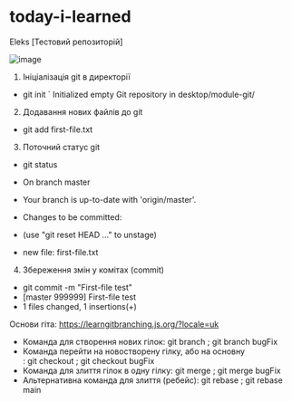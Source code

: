 # today-i-learned
Eleks [Тестовий репозиторій]

![image](https://user-images.githubusercontent.com/23397333/160283892-aef152ae-239e-419f-ab42-20ce849b9234.png)

1. Ініціалізація git в директорії
  - git init
  ` Initialized empty Git repository in desktop/module-git/ 

2. Додавання нових файлів до git
  - git add first-file.txt
  
3. Поточний статус git
  - git status
  - On branch master
  - Your branch is up-to-date with 'origin/master'.
  - Changes to be committed:
  - (use "git reset HEAD <file>..." to unstage)

  - new file:   first-file.txt
  
 4. Збереження змін у комітах (commit)
  - git commit -m "First-file test"
  - [master 999999] First-file test
  - 1 files changed, 1 insertions(+)

Основи гіта: https://learngitbranching.js.org/?locale=uk
  - Команда для створення нових гілок: git branch <name>; git branch bugFix
  - Команда перейти на новостворену гілку, або на основну <main>: git checkout <name>; git checkout bugFix
  - Команда для злиття гілок в одну гілку: git merge <name>; git merge bugFix
  - Альтернативна команда для злиття (ребейс): git rebase <name>; git rebase main
  
